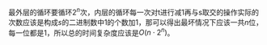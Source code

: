 ﻿最外层的循环要循环$2^{n}$次，内层的循环每一次对t进行减1再与s取交的操作实际的次数应该是构成$s$的二进制数中$1$的个数加1，那可以得出最坏情况下应该一共$n$位，每一位都是$1$，所以总的时间复杂度应该是$O(n\cdot 2^{n})$。